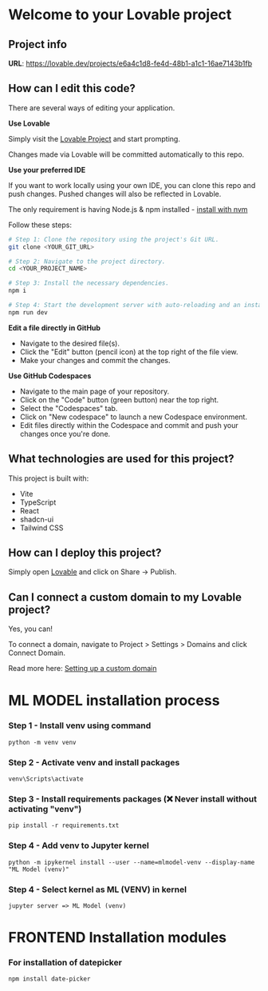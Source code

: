 # Welcome to your Lovable project

## Project info

**URL**: https://lovable.dev/projects/e6a4c1d8-fe4d-48b1-a1c1-16ae7143b1fb

## How can I edit this code?

There are several ways of editing your application.

**Use Lovable**

Simply visit the [Lovable Project](https://lovable.dev/projects/e6a4c1d8-fe4d-48b1-a1c1-16ae7143b1fb) and start prompting.

Changes made via Lovable will be committed automatically to this repo.

**Use your preferred IDE**

If you want to work locally using your own IDE, you can clone this repo and push changes. Pushed changes will also be reflected in Lovable.

The only requirement is having Node.js & npm installed - [install with nvm](https://github.com/nvm-sh/nvm#installing-and-updating)

Follow these steps:

```sh
# Step 1: Clone the repository using the project's Git URL.
git clone <YOUR_GIT_URL>

# Step 2: Navigate to the project directory.
cd <YOUR_PROJECT_NAME>

# Step 3: Install the necessary dependencies.
npm i

# Step 4: Start the development server with auto-reloading and an instant preview.
npm run dev
```

**Edit a file directly in GitHub**

- Navigate to the desired file(s).
- Click the "Edit" button (pencil icon) at the top right of the file view.
- Make your changes and commit the changes.

**Use GitHub Codespaces**

- Navigate to the main page of your repository.
- Click on the "Code" button (green button) near the top right.
- Select the "Codespaces" tab.
- Click on "New codespace" to launch a new Codespace environment.
- Edit files directly within the Codespace and commit and push your changes once you're done.

## What technologies are used for this project?

This project is built with:

- Vite
- TypeScript
- React
- shadcn-ui
- Tailwind CSS

## How can I deploy this project?

Simply open [Lovable](https://lovable.dev/projects/e6a4c1d8-fe4d-48b1-a1c1-16ae7143b1fb) and click on Share -> Publish.

## Can I connect a custom domain to my Lovable project?

Yes, you can!

To connect a domain, navigate to Project > Settings > Domains and click Connect Domain.

Read more here: [Setting up a custom domain](https://docs.lovable.dev/tips-tricks/custom-domain#step-by-step-guide)





# ML MODEL installation process

### Step 1 - Install venv using command 
    python -m venv venv
### Step 2 - Activate venv and install packages 
    venv\Scripts\activate
### Step 3 - Install requirements packages (❌ Never install without activating "venv")
    pip install -r requirements.txt
### Step 4 - Add venv to Jupyter kernel 
    python -m ipykernel install --user --name=mlmodel-venv --display-name "ML Model (venv)"
### Step 4 - Select kernel as ML (VENV) in kernel
    jupyter server => ML Model (venv)

# FRONTEND Installation modules
### For installation of datepicker
    npm install date-picker

    